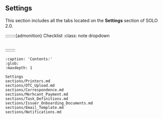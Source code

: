 
## Settings



This section includes all the tabs located on the **Settings** section of SOLO 2.0.

::::::::{admonition} Checklist
:class: note dropdown

```{include} checklist.md
```

::::::::





```{toctree}
:caption: 'Contents:'
:glob:
:maxdepth: 1

Settings
sections/Printers.md
sections/OTC_Upload.md
sections/Correspondence.md
sections/Merhcant_Payment.md
sections/Task_Definitions.md
sections/Issuer_Onboarding_Documents.md
sections/Email_Template.md
sections/Notifications.md


```
